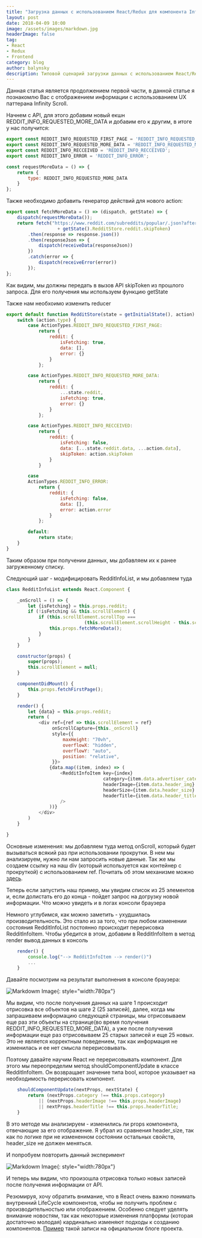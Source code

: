 ```yaml
---
title: "Загрузка данных с использованием React/Redux для компонента Infinity Scroll ч.2"
layout: post
date: 2018-04-09 10:00
image: /assets/images/markdown.jpg
headerImage: false
tag:
- React
- Redux
- Frontend
category: blog
author: balynsky
description: Типовой сценарий загрузки данных с использованием React/Redux
---
```


Данная статья является продолжением первой части, в данной статье я познакомлю Вас с отображением информации 
с использованием UX паттерана Infinity Scroll.

Начнем с API, для этого добавим новый екшн REDDIT_INFO_REQUESTED_MORE_DATA и добавим его к другим, в итоге у нас 
получится:

```javascript
export const REDDIT_INFO_REQUESTED_FIRST_PAGE = 'REDDIT_INFO_REQUESTED_FIRST_PAGE';
export const REDDIT_INFO_REQUESTED_MORE_DATA = 'REDDIT_INFO_REQUESTED_MORE_DATA';
export const REDDIT_INFO_RECCEIVED = 'REDDIT_INFO_RECCEIVED';
export const REDDIT_INFO_ERROR = 'REDDIT_INFO_ERROR';
```

```javascript
const requestMoreData = () => {
    return {
        type: REDDIT_INFO_REQUESTED_MORE_DATA
    }
};
```

Также необходимо добавить генератор действий для нового action:

```javascript
export const fetchMoreData = () => (dispatch, getState) => {
    dispatch(requestMoreData());
    return fetch("https://www.reddit.com/subreddits/popular/.json?after=" 
                   + getState().RedditStore.reddit.skipToken)
        .then(response => response.json())
        .then(responseJson => {
            dispatch(receiveData(responseJson))
        })
        .catch(error => {
            dispatch(receiveError(error))
        });
};
```
Как видим, мы должны передать в вызов API skipToken из прошлого запроса. Для его получения мы используем функцию getState

Также нам необхоимо изменить reducer
```javascript
export default function RedditStore(state = getInitialState(), action) {
    switch (action.type) {
        case ActionTypes.REDDIT_INFO_REQUESTED_FIRST_PAGE:
            return {
                reddit: {
                    isFetching: true,
                    data: [],
                    error: {}
                }
            };

        case ActionTypes.REDDIT_INFO_REQUESTED_MORE_DATA:
            return {
                reddit: {
                    ...state.reddit,
                    isFetching: true,
                    error: {}
                }
            };

        case ActionTypes.REDDIT_INFO_RECCEIVED:
            return {
                reddit: {
                    isFetching: false,
                    data: [...state.reddit.data, ...action.data],
                    skipToken: action.skipToken
                }
            }

        case
        ActionTypes.REDDIT_INFO_ERROR:
            return {
                reddit: {
                    isFetching: false,
                    data: [],
                    error: action.error
                }
            };

        default:
            return state;
    }
}
```
Таким образом при получении данных, мы добавляем их к ранее загруженному списку.

Следующий шаг - модифицировать RedditInfoList, и мы добавляем туда 
```javascript
class RedditInfoList extends React.Component {

    _onScroll = () => {
        let {isFetching} = this.props.reddit;
        if (!isFetching && this.scrollElement) {
            if (this.scrollElement.scrollTop === 
                             (this.scrollElement.scrollHeight - this.scrollElement.offsetHeight)) {
                this.props.fetchMoreData();
            }
        }
    }

    constructor(props) {
        super(props);
        this.scrollElement = null;
    }

    componentDidMount() {
        this.props.fetchFirstPage();
    }

    render() {
        let {data} = this.props.reddit;
        return (
            <div ref={ref => this.scrollElement = ref}
                 onScrollCapture={this._onScroll}
                 style={{
                     maxHeight: "70vh",
                     overflowX: "hidden",
                     overflowY: "auto",
                     position: "relative",
                 }}>
                {data.map((item, index) => (
                    <RedditInfoItem key={index}
                                    category={item.data.advertiser_category}
                                    headerImage={item.data.header_img}
                                    headerSize={item.data.header_size}
                                    headerTitle={item.data.header_title}
                    />
                ))}
            </div>
        )
    }

}
```
Основные изменения: мы добавляем туда метод onScroll, который будет вызываться всякий раз при использовании прокрутки. В 
нем мы анализируем, нужно ли нам запросить новые данные. Так же мы создаем ссылку на наш div (который используется как
контейнер с прокруткой) с использованием ref. Почитать об этом механизме можно [здесь][3].

Теперь если запустить наш пример, мы увидим список из 25 элементов и, если долистать его до конца - пойдет запрос на догрузку 
новой информации. Что можно увидеть и в логах консоли браузера

Немного углубимся, как можно заметить - ухудшилась производительность. Это стало из за того, что при любом
изменении состояния RedditInfoList постоянно происходит перерисовка RedditInfoItem. Чтобы убедится в этом, добавим в 
RedditInfoItem в метод render вывод данных в консоль


```javascript
    render() {
        console.log("--> RedditInfoItem --> render()")
        ...
    }
```
Давайте посмотрим на результат выполнения в консоле браузера:

![Markdowm Image][1]{: style="width:780px"}

Мы видим, что после получения данных на шаге 1 происходит отрисовка все объектов на шаге 2 (25 записей),
далее, когда мы запрашиваем информацию следующей страницы, мы отрисовываем еще раз эти объекты на странице(во время получения
REDDIT_INFO_REQUESTED_MORE_DATA), а 
уже после получения информации еще раз отрисовываем 25 старых записей и еще 25 новых. Это не является корректным
поведением, так как информация не изменилась и ее нет смысла перерисовывать. 

Поэтому давайте научим React не перерисовывать компонент. Для этого мы переопределим метод shouldComponentUpdate 
в классе RedditInfoItem. Он возвращает значение типа bool, которое указывает на необходимость перерисовать компонент.

```javascript
    shouldComponentUpdate(nextProps, nextState) {
        return (nextProps.category !== this.props.category)
            || (nextProps.headerImage !== this.props.headerImage)
            || nextProps.headerTitle !== this.props.headerTitle;
    }
```
В это методе мы анализируем - изменились ли props компонента, отвечающие за его отображение. Я убрал из сравнения 
header_size, так как по логике при не измененном состоянии остальных свойств, header_size не должен меняться. 

И попробуем повторить данный эксперимент 

![Markdowm Image][2]{: style="width:780px"}

И теперь мы видим, что произошла отрисовка только новых записей после получения информации от API. 

Резюмируя, хочу обратить внимание, что в React очень важно понимать внутренний LifeCycle компонентов, чтобы не получить
проблем с производительностью или отображением. Особенно следует уделять внимание новостям, так как некоторые изменения
платформы (которая достаточно молодая) кардинально изменяют подходы к созданию компонентов. [Пример][4] такой записи на 
официальном блоге проекта.

[1]: /assets/images/posts/2018-04-09/1.png
[2]: /assets/images/posts/2018-04-09/2.png
[3]: https://reactjs.org/docs/refs-and-the-dom.html
[4]: https://reactjs.org/blog/2018/03/27/update-on-async-rendering.html
